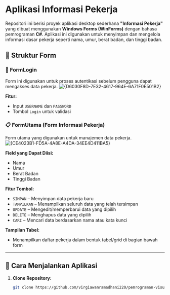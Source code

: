 
# Aplikasi Informasi Pekerja

Repositori ini berisi proyek aplikasi desktop sederhana **"Informasi Pekerja"** yang dibuat menggunakan **Windows Forms (WinForms)** dengan bahasa pemrograman **C#**. Aplikasi ini digunakan untuk menyimpan dan mengelola informasi dasar pekerja seperti nama, umur, berat badan, dan tinggi badan.

## 📌 Struktur Form

### 🔐 FormLogin
Form ini digunakan untuk proses autentikasi sebelum pengguna dapat mengakses data pekerja.
![{D6030F8D-7E32-4617-964E-6A71F0E501B2}](https://github.com/user-attachments/assets/66d8b3e1-3cbd-409e-9492-f2ab402fed56)


**Fitur:**
- Input `USERNAME` dan `PASSWORD`
- Tombol `Login` untuk validasi

### 📋 FormUtama (Form Informasi Pekerja)
Form utama yang digunakan untuk manajemen data pekerja.
![{CE4023B1-FD5A-4A8E-A4DA-34EE4D411BA5}](https://github.com/user-attachments/assets/df2438d8-b6bc-4c72-856d-219452fab47a)

**Field yang Dapat Diisi:**
- Nama
- Umur
- Berat Badan
- Tinggi Badan

**Fitur Tombol:**
- `SIMPAN` – Menyimpan data pekerja baru
- `TAMPILKAN` – Menampilkan seluruh data yang telah tersimpan
- `UPDATE` – Mengedit/memperbarui data yang dipilih
- `DELETE` – Menghapus data yang dipilih
- `CARI` – Mencari data berdasarkan nama atau kata kunci

**Tampilan Tabel:**
- Menampilkan daftar pekerja dalam bentuk tabel/grid di bagian bawah form

---

## 🚀 Cara Menjalankan Aplikasi

1. **Clone Repository:**
   ```bash
   git clone https://github.com/virgiawanramadhani220/pemrograman-visual.git

